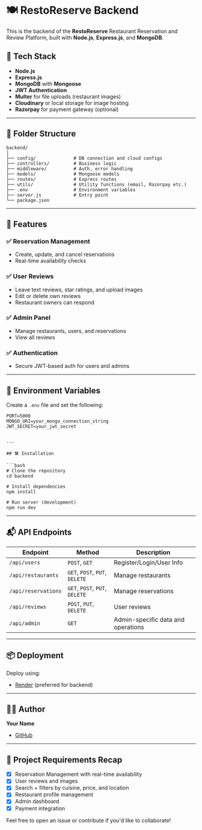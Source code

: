 # 🍽️ RestoReserve Backend

This is the backend of the **RestoReserve** Restaurant Reservation and Review Platform, built with **Node.js**, **Express.js**, and **MongoDB**.

## 🔧 Tech Stack

* **Node.js**
* **Express.js**
* **MongoDB** with **Mongoose**
* **JWT Authentication**
* **Multer** for file uploads (restaurant images)
* **Cloudinary** or local storage for image hosting
* **Razorpay** for payment gateway (optional)

---

## 📁 Folder Structure

```
backend/
│
├── config/              # DB connection and cloud configs
├── controllers/         # Business logic
├── middleware/          # Auth, error handling
├── models/              # Mongoose models
├── routes/              # Express routes
├── utils/               # Utility functions (email, Razorpay etc.)
├── .env                 # Environment variables
├── server.js            # Entry point
└── package.json
```

---

## 🚀 Features

### ✅ Reservation Management

* Create, update, and cancel reservations
* Real-time availability checks

### ✅ User Reviews

* Leave text reviews, star ratings, and upload images
* Edit or delete own reviews
* Restaurant owners can respond

### ✅ Admin Panel

* Manage restaurants, users, and reservations
* View all reviews

### ✅ Authentication

* Secure JWT-based auth for users and admins

---

## 🔐 Environment Variables

Create a `.env` file and set the following:

```env
PORT=5000
MONGO_URI=your_mongo_connection_string
JWT_SECRET=your_jwt_secret


---

## 🛠️ Installation

```bash
# Clone the repository
cd backend

# Install dependencies
npm install

# Run server (development)
npm run dev
```

---

## 📬 API Endpoints

| Endpoint            | Method                         | Description                        |
| ------------------- | ------------------------------ | ---------------------------------- |
| `/api/users`        | `POST`, `GET`                  | Register/Login/User Info           |
| `/api/restaurants`  | `GET`, `POST`, `PUT`, `DELETE` | Manage restaurants                 |
| `/api/reservations` | `GET`, `POST`, `PUT`, `DELETE` | Manage reservations                |
| `/api/reviews`      | `POST`, `PUT`, `DELETE`        | User reviews                       |
| `/api/admin`        | `GET`                          | Admin-specific data and operations |

---

## 📦 Deployment

Deploy using:

* [Render](https://backend-rest-res.onrender.com) (preferred for backend)
  

---

## 👨‍💻 Author

**Your Name**

* [GitHub](https://github.com/your-github-username)

---

## 📌 Project Requirements Recap

* [x] Reservation Management with real-time availability
* [x] User reviews and images
* [x] Search + filters by cuisine, price, and location
* [x] Restaurant profile management
* [x] Admin dashboard
* [x] Payment integration

Feel free to open an issue or contribute if you'd like to collaborate!
